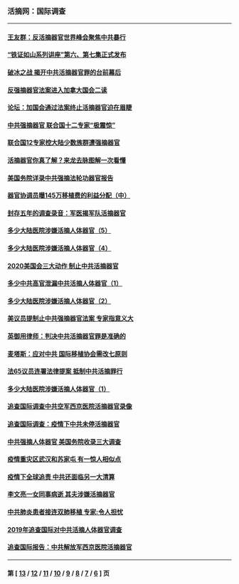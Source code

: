 ### 活摘网：国际调查
---
#### [王友群：反活摘器官世界峰会聚焦中共暴行](../../pages/nf5947/n13250738.md?10260430) 
#### [“铁证如山系列讲座”第六、第七集正式发布](../../pages/nf5947/n13106287.md?10260430) 
#### [破冰之战 揭开中共活摘器官罪的台前幕后](../../pages/nf5947/n13082457.md?10260430) 
#### [反强摘器官法案进入加拿大国会二读](../../pages/nf5947/n13033450.md?10260430) 
#### [论坛：加国会通过法案终止活摘器官迫在眉睫](../../pages/nf5947/n13029839.md?10260430) 
#### [中共强摘器官 联合国十二专家“极震惊”](../../pages/nf5947/n13024313.md?10260430) 
#### [联合国12专家控大陆少数族群遭强摘器官](../../pages/nf5947/n13023877.md?10260430) 
#### [活摘器官你真了解？来龙去脉图解一次看懂](../../pages/nf5947/n13013820.md?10260430) 
#### [美国务院详录中共强摘法轮功器官报告](../../pages/nf5947/n12944519.md?10260430) 
#### [器官协调员曝145万移植费的利益分配（中）](../../pages/nf5947/n12894547.md?10260430) 
#### [封存五年的调查录音：军医揭军队活摘器官](../../pages/nf5947/n12798692.md?10260430) 
#### [多少大陆医院涉嫌活摘人体器官（5）](../../pages/nf5947/n12768383.md?10260430) 
#### [多少大陆医院涉嫌活摘人体器官（4）](../../pages/nf5947/n12664434.md?10260430) 
#### [2020美国会三大动作 制止中共活摘器官](../../pages/nf5947/n12682004.md?10260430) 
#### [多少中共高官泄漏中共活摘人体器官（1）](../../pages/nf5947/n12671234.md?10260430) 
#### [多少大陆医院涉嫌活摘人体器官（2）](../../pages/nf5947/n12655589.md?10260430) 
#### [美议员提制止中共强摘器官法案 专家指意义大](../../pages/nf5947/n12630561.md?10260430) 
#### [英御用律师：判决中共活摘器官罪是准确的](../../pages/nf5947/n12580740.md?10260430) 
#### [麦塔斯：应对中共 国际移植协会需改七原则](../../pages/nf5947/n12514711.md?10260430) 
#### [法65议员连署法律提案 抵制中共活摘罪行](../../pages/nf5947/n12437047.md?10260430) 
#### [多少大陆医院涉嫌活摘人体器官（1）](../../pages/nf5947/n12414284.md?10260430) 
#### [追查国际调查中共空军西京医院活摘器官录像](../../pages/nf5947/n12348837.md?10260430) 
#### [追查国际调查：疫情下中共未停活摘器官](../../pages/nf5947/n12273415.md?10260430) 
#### [中共强摘人体器官 美国务院收录三大调查](../../pages/nf5947/n12181488.md?10260430) 
#### [疫情重灾区武汉和苏家屯 有一惊人相似点](../../pages/nf5947/n12150824.md?10260430) 
#### [疫情下全球追责 中共还面临另一大清算](../../pages/nf5947/n12070397.md?10260430) 
#### [李文亮一女同事病逝 其夫涉嫌活摘器官](../../pages/nf5947/n11957882.md?10260430) 
#### [中共肺炎患者接连双肺移植 专家:令人担忧](../../pages/nf5947/n11945516.md?10260430) 
#### [2019年追查国际对中共活摘人体器官调查](../../pages/nf5947/n11917733.md?10260430) 
#### [追查国际报告：中共解放军西京医院活摘器官](../../pages/nf5947/n11838359.md?10260430) 

---
#### 第 [ [13](./13.md?10260430) / [12](./12.md?10260430) / [11](./11.md?10260430) / [10](./10.md?10260430) / [9](./9.md?10260430) / [8](./8.md?10260430) / [7](./7.md?10260430) / [6](./6.md?10260430) ] 页
